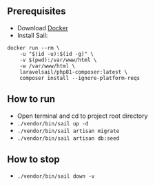 ## Prerequisites
- Download [Docker](https://www.docker.com/products/docker-desktop/)
- Install Sail: 
```
docker run --rm \
    -u "$(id -u):$(id -g)" \
    -v $(pwd):/var/www/html \
    -w /var/www/html \
    laravelsail/php81-composer:latest \
    composer install --ignore-platform-reqs
```

## How to run
- Open terminal and cd to project root directory
- `./vendor/bin/sail up -d`
- `./vendor/bin/sail artisan migrate`
- `./vendor/bin/sail artisan db:seed`

## How to stop
- `./vendor/bin/sail down -v`
